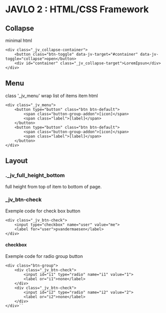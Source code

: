 # JAVLO 2 : HTML/CSS Framework
## Collapse
minimal html 
```
<div class="_jv_collapse-container">
	<button class="btn-toggle" data-jv-target="#container" data-jv-toggle="collapse">open</button>
	<div id="container" class="_jv_collapse-target">LoremIpsun</div>
</div>
```
## Menu
class '_jv_menu' wrap list of items
item html
```
<div class="_jv_menu">
	<button type="button" class="btn btn-default">
		<span class="button-group-addon">[icon]</span> 
		<span class="label">[label]</span>
	</button>
	<button type="button" class="btn btn-default">
		<span class="button-group-addon">[icon]</span> 
		<span class="label">[label]</span>
	</button>
</div>
```
## Layout
### ._jv_full_height_bottom
full height from top of item to bottom of page.
### _jv_btn-check
Exemple code for check box button
```
<div class="_jv_btn-check">
	<input type="checkbox" name="user" value="me">
	<label for="user">pvandermaesen</label>
</div>
```
#### checkbox
Exemple code for radio group button
```
<div class="btn-group">
	<div class="_jv_btn-check">
		<input id="i1" type="radio" name="i1" value="1">
		<label or="i1">none</label>
	</div>
	<div class="_jv_btn-check">
		<input id="i2" type="radio" name="i2" value="2">
		<label or="i2">none</label>
	</div>
</div>``
